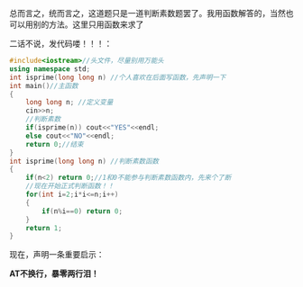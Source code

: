 总而言之，统而言之，这道题只是一道判断素数题罢了。我用函数解答的，当然也可以用别的方法。这里只用函数来求了

二话不说，发代码喽！！！：
```cpp
#include<iostream>//头文件，尽量别用万能头
using namespace std;
int isprime(long long n) //个人喜欢在后面写函数，先声明一下
int main()//主函数 
{
    long long n; //定义变量 
    cin>>n;
    //判断素数
    if(isprime(n)) cout<<"YES"<<endl;
    else cout<<"NO"<<endl;
    return 0;//结束
}
int isprime(long long n) //判断素数函数
{
    if(n<2) return 0;//1和0不能参与判断素数函数内，先来个了断
    //现在开始正式判断函数！！
    for(int i=2;i*i<=n;i++)
    {
        if(n%i==0) return 0;
    }
    return 1;
}
```
现在，声明一条重要启示：

**AT不换行，暴零两行泪！**